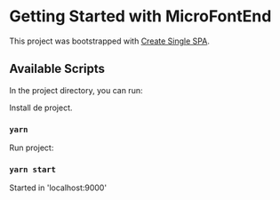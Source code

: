 # Getting Started with MicroFontEnd

This project was bootstrapped with [Create Single SPA](https://single-spa.js.org/).

## Available Scripts

In the project directory, you can run:

Install de project.

### `yarn`

Run project:

### `yarn start`

Started in 'localhost:9000'

